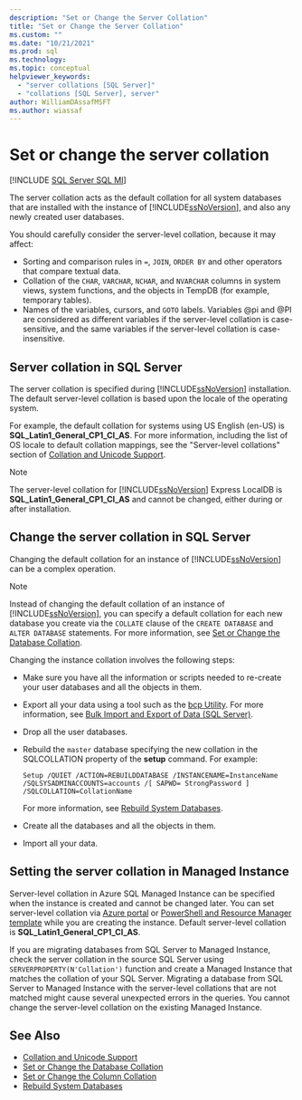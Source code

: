 ```yaml
---
description: "Set or Change the Server Collation"
title: "Set or Change the Server Collation"
ms.custom: ""
ms.date: "10/21/2021"
ms.prod: sql
ms.technology: 
ms.topic: conceptual
helpviewer_keywords: 
  - "server collations [SQL Server]"
  - "collations [SQL Server], server"
author: WilliamDAssafMSFT
ms.author: wiassaf
---
```

# Set or change the server collation

[!INCLUDE [SQL Server SQL MI](../../includes/applies-to-version/sql-asdbmi.md)]

  The server collation acts as the default collation for all system databases that are installed with the instance of [!INCLUDE[ssNoVersion](../../includes/ssnoversion-md.md)], and also any newly created user databases. 

  You should carefully consider the server-level collation, because it may affect:
 - Sorting and comparison rules in `=`, `JOIN`, `ORDER BY` and other operators that compare textual data.
 - Collation of the `CHAR`, `VARCHAR`, `NCHAR`, and `NVARCHAR` columns in system views, system functions, and the objects in TempDB (for example, temporary tables).
 - Names of the variables, cursors, and `GOTO` labels. Variables @pi and @PI are considered as different variables if the server-level collation is case-sensitive, and the same variables if the server-level collation is case-insensitive.
  
## Server collation in SQL Server

  The server collation is specified during [!INCLUDE[ssNoVersion](../../includes/ssnoversion-md.md)] installation. The default server-level collation is based upon the locale of the operating system. 
  
  For example, the default collation for systems using US English (en-US) is **SQL_Latin1_General_CP1_CI_AS**. For more information, including the list of OS locale to default collation mappings, see the "Server-level collations" section of [Collation and Unicode Support](collation-and-unicode-support.md#Server-level-collations).

> [!NOTE]  
> The server-level collation for [!INCLUDE[ssNoVersion](../../includes/ssnoversion-md.md)] Express LocalDB is **SQL_Latin1_General_CP1_CI_AS** and cannot be changed, either during or after installation.  

## Change the server collation in SQL Server
 
 Changing the default collation for an instance of [!INCLUDE[ssNoVersion](../../includes/ssnoversion-md.md)] can be a complex operation.

> [!NOTE]  
> Instead of changing the default collation of an instance of [!INCLUDE[ssNoVersion](../../includes/ssnoversion-md.md)], you can specify a default collation for each new database you create via the `COLLATE` clause of the `CREATE DATABASE` and `ALTER DATABASE` statements. For more information, see [Set or Change the Database Collation](set-or-change-the-database-collation.md). 

 Changing the instance collation involves the following steps:  
  
- Make sure you have all the information or scripts needed to re-create your user databases and all the objects in them.  
  
- Export all your data using a tool such as the [bcp Utility](../../tools/bcp-utility.md). For more information, see [Bulk Import and Export of Data &#40;SQL Server&#41;](../../relational-databases/import-export/bulk-import-and-export-of-data-sql-server.md).  
  
- Drop all the user databases.  
  
- Rebuild the `master` database specifying the new collation in the SQLCOLLATION property of the **setup** command. For example:  
  
    ```console  
    Setup /QUIET /ACTION=REBUILDDATABASE /INSTANCENAME=InstanceName
    /SQLSYSADMINACCOUNTS=accounts /[ SAPWD= StrongPassword ]
    /SQLCOLLATION=CollationName  
    ```  
  
     For more information, see [Rebuild System Databases](../../relational-databases/databases/rebuild-system-databases.md).  
  
- Create all the databases and all the objects in them.  
  
- Import all your data.  

  
## Setting the server collation in Managed Instance

Server-level collation in Azure SQL Managed Instance can be specified when the instance is created and cannot be changed later. You can set server-level collation via [Azure portal](/azure/sql-database/sql-database-managed-instance-get-started#create-a-managed-instance) or [PowerShell and Resource Manager template](/azure/sql-database/scripts/sql-managed-instance-create-powershell-azure-resource-manager-template) while you are creating the instance. Default server-level collation is **SQL_Latin1_General_CP1_CI_AS**. 

If you are migrating databases from SQL Server to Managed Instance, check the server collation in the source SQL Server using `SERVERPROPERTY(N'Collation')` function and create a Managed Instance that matches the collation of your SQL Server. Migrating a database from SQL Server to Managed Instance with the server-level collations that are not matched might cause several unexpected errors in the queries. You cannot change the server-level collation on the existing Managed Instance.

## See Also

 - [Collation and Unicode Support](../../relational-databases/collations/collation-and-unicode-support.md)   
 - [Set or Change the Database Collation](../../relational-databases/collations/set-or-change-the-database-collation.md)   
 - [Set or Change the Column Collation](../../relational-databases/collations/set-or-change-the-column-collation.md)   
 - [Rebuild System Databases](../../relational-databases/databases/rebuild-system-databases.md)  
